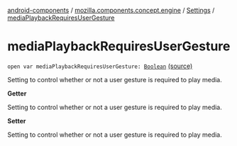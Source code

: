 [android-components](../../index.md) / [mozilla.components.concept.engine](../index.md) / [Settings](index.md) / [mediaPlaybackRequiresUserGesture](./media-playback-requires-user-gesture.md)

# mediaPlaybackRequiresUserGesture

`open var mediaPlaybackRequiresUserGesture: `[`Boolean`](https://kotlinlang.org/api/latest/jvm/stdlib/kotlin/-boolean/index.html) [(source)](https://github.com/mozilla-mobile/android-components/blob/master/components/concept/engine/src/main/java/mozilla/components/concept/engine/Settings.kt#L62)

Setting to control whether or not a user gesture is required to play media.

**Getter**

Setting to control whether or not a user gesture is required to play media.

**Setter**

Setting to control whether or not a user gesture is required to play media.

